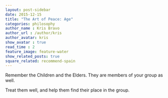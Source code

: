 ```yaml
---
layout: post-sidebar
date: 2015-12-15
title: "The Art of Peace: Age"
categories: philosophy
author_name : Kris Bravo
author_url : /author/kris
author_avatar: kris
show_avatar : true
read_time : 2
feature_image: feature-water
show_related_posts: true
square_related: recommend-spain
---
```


Remember the Children and the Elders. They are members of your group as well. 

Treat them well, and help them find their place in the group.
